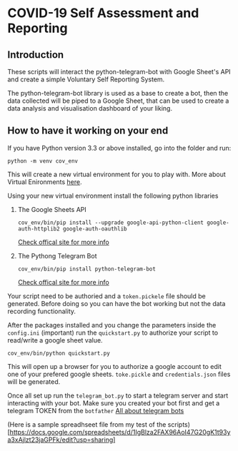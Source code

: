 # COVID-19 Self Assessment and Reporting

## Introduction

These scripts will interact the python-telegram-bot with Google Sheet's API and create a simple Voluntary Self Reporting System.

The python-telegram-bot library is used as a base to create a bot, then the data collected will be piped to a Google Sheet, that can be used to create a data analysis and visualisation dashboard of your liking.

## How to have it working on your end

If you have Python version 3.3 or above installed, go into the folder
and run:

`python -m venv cov_env`

This will create a new virtual environment for you to play with. More about Virtual Enironments [here](https://docs.python.org/3/tutorial/venv.html).

Using your new virtual environment install the following python libraries

1. The Google Sheets API

   `cov_env/bin/pip install --upgrade google-api-python-client google-auth-httplib2 google-auth-oauthlib`

   [Check offical site for more info](https://developers.google.com/sheets/api/quickstart/python)

2. The Pythong Telegram Bot

   `cov_env/bin/pip install python-telegram-bot`

   [Check offical site for more info](https://python-telegram-bot.org/)

Your script need to be authoried and a `token.pickele` file should be generated. Before doing so you can have the bot working but not the data recording functionality.

After the packages installed and you change the parameters inside the `config.ini` (important) run the `quickstart.py` to authorize your script to read/write a google sheet value.

`cov_env/bin/python quickstart.py`

This will open up a browser for you to authorize a google account to edit one of your prefered google sheets. `toke.pickle` and `credentials.json` files will be generated.

Once all set up run the `telegram_bot.py` to start a telegram server and start interacting with your bot. Make sure you created your bot first and get a telegram TOKEN from the `botfather` [All about telegram bots](https://core.telegram.org/bots)

(Here is a sample spreadhseet file from my test of the scripts)[https://docs.google.com/spreadsheets/d/1IgBlza2FAX96AoI47G20gK1t93ya3xAjlzt23jaGPFk/edit?usp=sharing]
